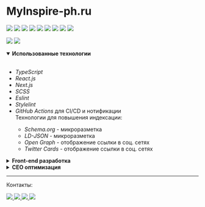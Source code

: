 # MyInspire-ph.ru

![](https://img.shields.io/badge/TypeScript-444?logo=typescript&logoColor=f0f0f0)
![](https://img.shields.io/badge/React-444?logo=react&logoColor=f0f0f0)
![](https://img.shields.io/badge/NextJS-444?logo=next.js&logoColor=f0f0f0)
![](https://img.shields.io/badge/NodeJS-444?logo=node.js&logoColor=f0f0f0)
![](https://img.shields.io/badge/Github%20Actions-444?logo=github&logoColor=f0f0f0)
![](https://img.shields.io/badge/SCSS-444?logo=sass&logoColor=f0f0f0)
![](https://img.shields.io/badge/ESLint-444?logo=eslint&logoColor=f0f0f0)
![](https://img.shields.io/badge/Stylelint-444?logo=stylelint&logoColor=f0f0f0)
![](https://img.shields.io/badge/Nginx-444?logo=nginx&logoColor=f0f0f0)

![](https://img.shields.io/lgtm/grade/javascript/github/Yoskutik/MyInspire-ph.ru-v4?label=Code%20quality)
![](https://img.shields.io/lgtm/alerts/github/Yoskutik/MyInspire-ph.ru-v4?label=Vulnerabilities)

<details open>
  <summary><b>Использованные технологии</b></summary>
  <br>
  <ul>
    <li><i>TypeScript</i></li>
    <li><i>React.js</i></li>
    <li><i>Next.js</i></li>
    <li><i>SCSS</i></li>
    <li><i>Eslint</i></li>
    <li><i>Stylelint</i></li>
    <li><i>GitHub Actions</i> для CI/CD и нотификации</li>
    Технологии для повышения индексации:
    <ul>
      <li><i>Schema.org</i> - микроразметка</li>
      <li><i>LD-JSON</i> - микроразметка</li>
      <li><i>Open Graph</i> - отображение ссылки в соц. сетях</li>
      <li><i>Twitter Cards</i> - отображение ссылки в соц. сетях</li>
    </ul>
  </ul>
</details>

<details>
  <summary><b>Front-end разработка</b></summary>
  <br/>
  <p>
    Вся разработка введётся на <i>TypeScript</i> и <i>ReactJS</i>. Все стили написаны на языке
    <i>SASS</i>. В проекте есть проверка кода на соответствие стилям <code>.ts</code> и <code>.
    scss</code> файлов. Проверка <code>.ts</code> файлов осуществляется с помощью <i>ESLint</i>
    и качестве основных правил был взят набор от <i>AirBnb</i>. Проверка <code>.scss</code>
    осуществляется с помощью <i>Stylelint</i> и рекомендованного им же набора правил.
  </p>
  <p>
    При каждой сборке происходит автоматическая конвертация <code>.jpg</code> файлов в
    <code>.webp</code>, генерация <code>sitemap.xml</code> с обновленными датами, генерация
    <code>favicon</code> для различных Android и iOS устройств и минификация при сборке в
    версии production. При коммите происходит проверка на соответствие стилям и обновление
    версии в <code>package.json</code>. Для этого используются пакеты <i>Husky</i> и
    <i>Lint-staged</i>.
  </p>
  <p>
    Все компоненты написаны на <i>React</i>, причём на каждый компонент отводится отдельная
    папка, включающая в себя более мелкие внутренние компоненты и стили. Стили не вынесены в
    отдельную папку, каждый стиль находится максимально близко с своей компоненте. Стили
    написаны на языке <i>SCSS</i>. Наименование всех элементов осуществляется по технологии
    <a href="https://ru.bem.info/">БЭМ</a>. Таким образом все сгенерированные <i>HTML</i>
    элементы получают свои стили по селектору, состоящему из 1го (в исключительных случаях 2х)
    классов и по-необходимости эти стили легко переназначить. Каждая компонента -
    функциональная единица. Также по необходимости к каждой компоненте добавляется
    микроразметка для повышения индексирования.
  </p>
  <p>
    В проекте создана отдельная директория для хранения данных: описание всех имеющихся
    страниц, цен и услуг и т.п. Подобный вынос данных в отдельные <code>.json</code> файлы
    необходим для компонентного подхода.
  </p>
  <p>
    В проекте <b>ЕСТЬ</b> CI/CD. И достигнуто оно с помощью <i>GitHub Actions</i>. При пуше или
    при мерже веток в мастер происходит автоматическая проверка на соответствие стилям, сборка,
    деплой на FTP сервер и автоматическая нотификация в Telegram о статусе (успешно, ошибка)
    обновления. Также раз в неделю в Telegram приходят сообщения c собранной за неделю
    статистикой.
  </p>
  <p>
    В теории, при следующем <small>(если оно будет)</small> большом обновлении я-разработчик
    создаю новую ветку. Затем, по готовности, я сохраняю все изменения, и на каждом коммите
    происходит проверка на соответствие стилям. Затем при слиянии с мастером происходит
    автоматическая проверка уже на серверах GitHub, и при её успешном завершении происходит
    сборка, деплой на FTP сервер сайта и в самом конце в Telegram приходит уведомление о
    статусе сборки и деплоя.
  </p>
</details>

<details>
  <summary><b>CEO оптимизация</b></summary>
  <br>
  <ul>
    <li>
      Для повышения скорости загрузки было применено:
      <ul>
        <li>
          Минификация файлов. А именно <code>UglifyJS</code>, <code>Terser</code> и
          <code>CssMinimizer</code>.
        </li>
        <li>Формат <code>.webp</code> для фотографий.</li>
        <li>
          С помощью <code>react-router-dom</code> я сделал по факту один <code>bundle.js</code>,
          включающий в себя заголовок, подвал и общие стили. А содержимое страниц я распихал по
          чанкам. Так, при переходе из одной страницы в другую, пользователь тратит буквально
          пару килобайт для загрузки (не считая фотографий).
        </li>
        <li>
          Фактический размер изображения не превышает размера экрана. То есть никаких 6000х4000px
          пикселей, хоть такие фотографии и более качественны.
        </li>
        <li>Ленивая загрузка везде, где можно. В том числе и для React компонент.</li>
        <li>Попытался не слишком нагружать код дополнительными фреймворками и прочим.</li>
        <li>
          А ещё <code>font-display: fallback</code> для загрузки шрифтов должен (в теории)
          помочь.
        </li>
        </ul>
      <li><s>Сформировал семантическое ядро</s> Постарался сформировать</li>
      <li>Установил быстрые ссылки для Yandex.</li>
      <li>Использовал адаптивную вёрстку.</li>
      <li>Переключил HTTP на HTTPS.</li>
      <li>Переключил HTTP/1.1 ни HTTP/2.</li>
      <li>
        Добавил <code>.htaccess</code>
        <ul>
          <li>
            Избавился от дубликатов страниц (например, <code>myinspire-ph.ru////</code> или
            <code>myinspire-ph.ru/index.html</code>).
          </li>
          <li>Добавил срок действия для файлов для кэширования.</li>
        </ul>
      </li>
      <li>Добавил <code>robots.txt</code>.</li>
      <li>
        Добавил <code>sitemap.xml</code> с автоматическим обновлением даты при обновлении
        сайта.
      </li>
      <li>Добавил <code>favicon</code> разных размеров для Android и IPhone.</li>
      <li>Добавил ссылки на социальные сети.</li>
      <li>Добавил Open Graph для красивого отображения в социальных сетях.</li>
  </ul>
  <hr/>
  P.S. Я не СЕО'шник, так что не сетуйте, если я что-то не то сделал.
</details>

---

Контакты:

<a href="https://github.com/Yoskutik">
  <img src="https://img.shields.io/badge/Github-444?logo=github&logoColor=f0f0f0"/>
</a>

<a href="https://stackoverflow.com/users/11589183/yoskutik">
  <img src="https://img.shields.io/badge/StackOverflow-444?logo=stackoverflow&logoColor=f0f0f0"/>
</a>

<a href="https://t.me/yoskutik">
  <img src="https://img.shields.io/badge/Telegram-444?logo=telegram&logoColor=f0f0f0"/>
</a>

<a href="https://vk.com/yoskutik">
  <img src="https://img.shields.io/badge/VK-444?logo=vk&logoColor=f0f0f0"/>
</a>
